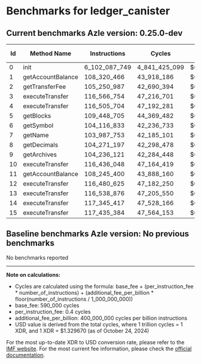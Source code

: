 # Benchmarks for ledger_canister

## Current benchmarks Azle version: 0.25.0-dev

| Id  | Method Name       | Instructions  | Cycles        | USD           | USD/Million Calls |
| --- | ----------------- | ------------- | ------------- | ------------- | ----------------- |
| 0   | init              | 6_102_087_749 | 4_841_425_099 | $0.0064374977 | $6_437.49         |
| 1   | getAccountBalance | 108_320_466   | 43_918_186    | $0.0000583967 | $58.39            |
| 2   | getTransferFee    | 105_250_987   | 42_690_394    | $0.0000567641 | $56.76            |
| 3   | executeTransfer   | 116_566_754   | 47_216_701    | $0.0000627826 | $62.78            |
| 4   | executeTransfer   | 116_505_704   | 47_192_281    | $0.0000627502 | $62.75            |
| 5   | getBlocks         | 109_448_705   | 44_369_482    | $0.0000589968 | $58.99            |
| 6   | getSymbol         | 104_116_833   | 42_236_733    | $0.0000561609 | $56.16            |
| 7   | getName           | 103_987_753   | 42_185_101    | $0.0000560923 | $56.09            |
| 8   | getDecimals       | 104_271_197   | 42_298_478    | $0.0000562430 | $56.24            |
| 9   | getArchives       | 104_236_121   | 42_284_448    | $0.0000562244 | $56.22            |
| 10  | executeTransfer   | 116_436_048   | 47_164_419    | $0.0000627131 | $62.71            |
| 11  | getAccountBalance | 108_245_400   | 43_888_160    | $0.0000583568 | $58.35            |
| 12  | executeTransfer   | 116_480_625   | 47_182_250    | $0.0000627368 | $62.73            |
| 13  | executeTransfer   | 116_538_876   | 47_205_550    | $0.0000627678 | $62.76            |
| 14  | executeTransfer   | 117_345_417   | 47_528_166    | $0.0000631968 | $63.19            |
| 15  | executeTransfer   | 117_435_384   | 47_564_153    | $0.0000632446 | $63.24            |

## Baseline benchmarks Azle version: No previous benchmarks

No benchmarks reported

---

**Note on calculations:**

-   Cycles are calculated using the formula: base_fee + (per_instruction_fee \* number_of_instructions) + (additional_fee_per_billion \* floor(number_of_instructions / 1_000_000_000))
-   base_fee: 590_000 cycles
-   per_instruction_fee: 0.4 cycles
-   additional_fee_per_billion: 400_000_000 cycles per billion instructions
-   USD value is derived from the total cycles, where 1 trillion cycles = 1 XDR, and 1 XDR = $1.329670 (as of October 24, 2024)

For the most up-to-date XDR to USD conversion rate, please refer to the [IMF website](https://www.imf.org/external/np/fin/data/rms_sdrv.aspx).
For the most current fee information, please check the [official documentation](https://internetcomputer.org/docs/current/developer-docs/gas-cost#execution).
